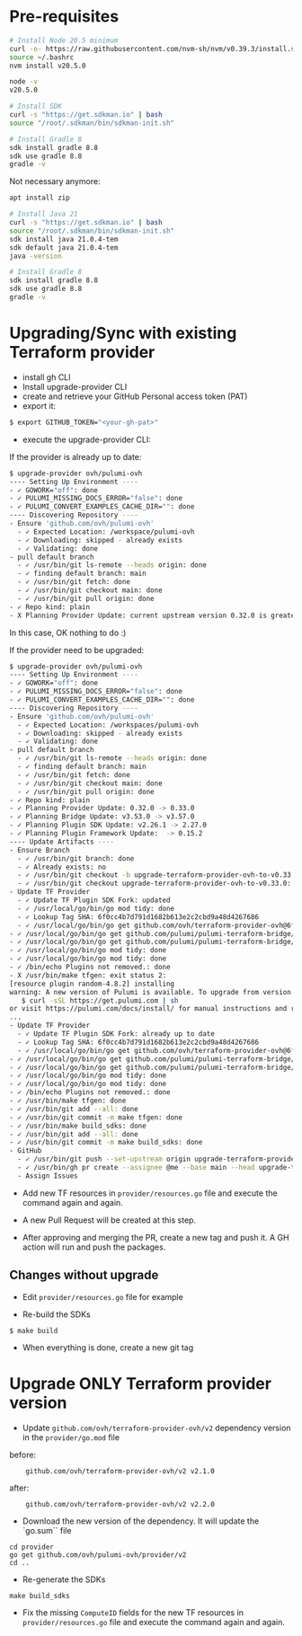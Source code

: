 # Pre-requisites

```bash
# Install Node 20.5 minimum
curl -o- https://raw.githubusercontent.com/nvm-sh/nvm/v0.39.3/install.sh | bash
source ~/.bashrc
nvm install v20.5.0

node -v
v20.5.0

# Install SDK
curl -s "https://get.sdkman.io" | bash
source "/root/.sdkman/bin/sdkman-init.sh"

# Install Gradle 8
sdk install gradle 8.8
sdk use gradle 8.8
gradle -v
```



Not necessary anymore:
```bash
apt install zip

# Install Java 21
curl -s "https://get.sdkman.io" | bash
source "/root/.sdkman/bin/sdkman-init.sh"
sdk install java 21.0.4-tem
sdk default java 21.0.4-tem
java -version

# Install Gradle 8
sdk install gradle 8.8
sdk use gradle 8.8
gradle -v
```

# Upgrading/Sync with existing Terraform provider

* install gh CLI
* Install upgrade-provider CLI
* create and retrieve your GitHub Personal access token (PAT)
* export it:

```bash
$ export GITHUB_TOKEN="<your-gh-pat>"
```

* execute the upgrade-provider CLI:

If the provider is already up to date:

```bash
$ upgrade-provider ovh/pulumi-ovh
---- Setting Up Environment ----
- ✓ GOWORK="off": done
- ✓ PULUMI_MISSING_DOCS_ERROR="false": done
- ✓ PULUMI_CONVERT_EXAMPLES_CACHE_DIR="": done
---- Discovering Repository ----
- Ensure 'github.com/ovh/pulumi-ovh'
  - ✓ Expected Location: /workspace/pulumi-ovh
  - ✓ Downloading: skipped - already exists
  - ✓ Validating: done
- pull default branch
  - ✓ /usr/bin/git ls-remote --heads origin: done
  - ✓ finding default branch: main
  - ✓ /usr/bin/git fetch: done
  - ✓ /usr/bin/git checkout main: done
  - ✓ /usr/bin/git pull origin: done
- ✓ Repo kind: plain
- X Planning Provider Update: current upstream version 0.32.0 is greater than/ equal to the target version 0.32.0
```

In this case, OK nothing to do :)

If the provider need to be upgraded:
```bash
$ upgrade-provider ovh/pulumi-ovh
---- Setting Up Environment ----
- ✓ GOWORK="off": done
- ✓ PULUMI_MISSING_DOCS_ERROR="false": done
- ✓ PULUMI_CONVERT_EXAMPLES_CACHE_DIR="": done
---- Discovering Repository ----
- Ensure 'github.com/ovh/pulumi-ovh'
  - ✓ Expected Location: /workspaces/pulumi-ovh
  - ✓ Downloading: skipped - already exists
  - ✓ Validating: done
- pull default branch
  - ✓ /usr/bin/git ls-remote --heads origin: done
  - ✓ finding default branch: main
  - ✓ /usr/bin/git fetch: done
  - ✓ /usr/bin/git checkout main: done
  - ✓ /usr/bin/git pull origin: done
- ✓ Repo kind: plain
- ✓ Planning Provider Update: 0.32.0 -> 0.33.0
- ✓ Planning Bridge Update: v3.53.0 -> v3.57.0
- ✓ Planning Plugin SDK Update: v2.26.1 -> 2.27.0
- ✓ Planning Plugin Framework Update:  -> 0.15.2
---- Update Artifacts ----
- Ensure Branch
  - ✓ /usr/bin/git branch: done
  - ✓ Already exists: no
  - ✓ /usr/bin/git checkout -b upgrade-terraform-provider-ovh-to-v0.33.0: done
  - ✓ /usr/bin/git checkout upgrade-terraform-provider-ovh-to-v0.33.0: done
- Update TF Provider
  - ✓ Update TF Plugin SDK Fork: updated
  - ✓ /usr/local/go/bin/go mod tidy: done
  - ✓ Lookup Tag SHA: 6f0cc4b7d791d1682b613e2c2cbd9a48d4267686
  - ✓ /usr/local/go/bin/go get github.com/ovh/terraform-provider-ovh@6f0cc4b7d791d1682...: done
- ✓ /usr/local/go/bin/go get github.com/pulumi/pulumi-terraform-bridge/v3@v3.57.0: done
- ✓ /usr/local/go/bin/go get github.com/pulumi/pulumi-terraform-bridge/pf@v0.15.2: done
- ✓ /usr/local/go/bin/go mod tidy: done
- ✓ /usr/local/go/bin/go mod tidy: done
- ✓ /bin/echo Plugins not removed.: done
- X /usr/bin/make tfgen: exit status 2:
[resource plugin random-4.8.2] installing
warning: A new version of Pulumi is available. To upgrade from version '3.78.1' to '3.79.0', run 
   $ curl -sSL https://get.pulumi.com | sh
or visit https://pulumi.com/docs/install/ for manual instructions and release notes.
...
- Update TF Provider
  - ✓ Update TF Plugin SDK Fork: already up to date
  - ✓ Lookup Tag SHA: 6f0cc4b7d791d1682b613e2c2cbd9a48d4267686
  - ✓ /usr/local/go/bin/go get github.com/ovh/terraform-provider-ovh@6f0cc4b7d791d1682...: done
- ✓ /usr/local/go/bin/go get github.com/pulumi/pulumi-terraform-bridge/v3@v3.57.0: done
- ✓ /usr/local/go/bin/go get github.com/pulumi/pulumi-terraform-bridge/pf@v0.15.2: done
- ✓ /usr/local/go/bin/go mod tidy: done
- ✓ /usr/local/go/bin/go mod tidy: done
- ✓ /bin/echo Plugins not removed.: done
- ✓ /usr/bin/make tfgen: done
- ✓ /usr/bin/git add --all: done
- ✓ /usr/bin/git commit -m make tfgen: done
- ✓ /usr/bin/make build_sdks: done
- ✓ /usr/bin/git add --all: done
- ✓ /usr/bin/git commit -m make build_sdks: done
- GitHub
  - ✓ /usr/bin/git push --set-upstream origin upgrade-terraform-provider-ovh-to-v0.33....: done
  - ✓ /usr/bin/gh pr create --assignee @me --base main --head upgrade-terraform-provid...: done
  - Assign Issues
```

* Add new TF resources in `provider/resources.go` file and execute the command again and again.

* A new Pull Request will be created at this step.
  
* After approving and merging the PR, create a new tag and push it. A GH action will run and push the packages.

## Changes without upgrade

* Edit `provider/resources.go` file for example

* Re-build the SDKs

```
$ make build
```

* When everything is done, create a new git tag

# Upgrade ONLY Terraform provider version

* Update `github.com/ovh/terraform-provider-ovh/v2` dependency version in the `provider/go.mod` file

before:
```
	github.com/ovh/terraform-provider-ovh/v2 v2.1.0
```

after:
```
	github.com/ovh/terraform-provider-ovh/v2 v2.2.0
```

* Download the new version of the dependency. It will update the `go.sum`` file

```
cd provider
go get github.com/ovh/pulumi-ovh/provider/v2
cd ..
```

* Re-generate the SDKs

```
make build_sdks
```

* Fix the missing `ComputeID` fields for the new TF resources in `provider/resources.go` file and execute the command again and again.

